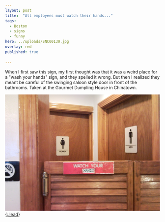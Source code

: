 ```yaml
---
layout: post
title:  "All employees must watch their hands..."
tags:
  - Boston
  - signs
  - funny
hero: ../uploads/SNC00130.jpg
overlay: red
published: true

---
```


When I first saw this sign, my first thought was that it was a weird place for a "wash your hands" sign, and they spelled it wrong. But then I realized they meant be careful of the swinging saloon style door in front of the bathrooms. Taken at the Gourmet Dumpling House in Chinatown.

[![watch out](../uploads/SNC00130.jpg){:.lead}](../uploads/SNC00130.jpg)